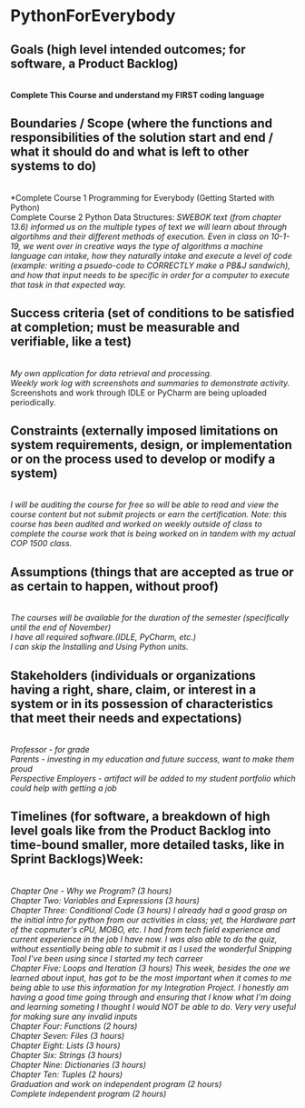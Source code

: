 # PythonForEverybody
## Goals (high level intended outcomes; for software, a Product Backlog)
**</br>Complete This Course and understand my FIRST coding language**
## Boundaries / Scope (where the functions and responsibilities of the solution start and end / what it should do and what is left to other systems to do)
</br>*Complete Course 1 Programming for Everybody (Getting Started with Python) 
</br>Complete Course 2 Python Data Structures: *SWEBOK text (from chapter 13.6) informed us on the multiple types of text we will learn about through algortihms and their different methods of execution. Even in class on 10-1-19, we went over in creative ways the type of algorithms a machine language can intake, how they naturally intake and execute a level of code (example: writing a psuedo-code to CORRECTLY make a PB&J sandwich), and how that input needs to be specific in order for a computer to execute that task in that expected way.*
## Success criteria (set of conditions to be satisfied at completion; must be measurable and verifiable, like a test)
</br>*My own application for data retrieval and processing.*
</br>*Weekly work log with screenshots and summaries to demonstrate activity.*
Screenshots and work through IDLE or PyCharm are being uploaded periodically.
## Constraints (externally imposed limitations on system requirements, design, or implementation or on the process used to develop or modify a system)
</br>*I will be auditing the course for free so will be able to read and view the course content but not submit projects or earn the certification. Note: this course has been audited and worked on weekly outside of class to complete the course work that is being worked on in tandem with my actual COP 1500 class.*
## Assumptions (things that are accepted as true or as certain to happen, without proof)
</br>*The courses will be available for the duration of the semester (specifically until the end of November)
</br>I have all required software.(IDLE, PyCharm, etc.)
</br>I can skip the Installing and Using Python units.*
## Stakeholders (individuals or organizations having a right, share, claim, or interest in a system or in its possession of characteristics that meet their needs and expectations)
</br>*Professor - for grade
</br>Parents - investing in my education and future success, want to make them proud
</br>Perspective Employers - artifact will be added to my student portfolio which could help with getting a job*
## Timelines (for software, a breakdown of high level goals like from the Product Backlog into time-bound smaller, more detailed tasks, like in Sprint Backlogs)Week: 
</br>*Chapter One - Why we Program? (3 hours)
</br>Chapter Two: Variables and Expressions (3 hours)
</br>Chapter Three: Conditional Code (3 hours)
I already had a good grasp on the initial intro for python from our activities in class; yet, the Hardware part of the copmuter's cPU, MOBO, etc. I had from tech field experience and current experience in the job I have now. I was also able to do the quiz, without essentially being able to submit it as I used the wonderful Snipping Tool I've been using since I started my tech carreer
</br>Chapter Five: Loops and Iteration (3 hours)
This week, besides the one we learned about input, has got to be the most important when it comes to me being able to use this information for my Integration Project. I honestly am having a good time going through and ensuring that I know what I'm doing and learning someting I thought I would NOT be able to do. Very very useful for making sure any invalid inputs 
</br>Chapter Four: Functions (2 hours)
</br>Chapter Seven: Files (3 hours)
</br>Chapter Eight: Lists (3 hours)
</br>Chapter Six: Strings (3 hours)
</br>Chapter Nine: Dictionaries (3 hours)
</br>Chapter Ten: Tuples (2 hours)
</br>Graduation and work on independent program (2 hours)
</br>Complete independent program (2 hours)*
